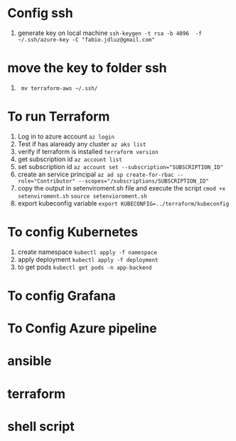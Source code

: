 # Config ssh
1. generate key on local machine
`ssh-keygen -t rsa -b 4096  -f ~/.ssh/azure-key -C "fabio.jdluz@gmail.com"`

# move the key to folder ssh 
1. ` mv terraform-aws ~/.ssh/`

# To run Terraform
1. Log in to azure account
`az login`
2. Test if has alaready any cluster
`az aks list`
3. verify if terraform is installed
`terraform version`
4. get subscription id
`az account list`
5. set subscription id
`az account set --subscription="SUBSCRIPTION_ID"`
6. create an service principal
`az ad sp create-for-rbac --role="Contributor" --scopes="/subscriptions/SUBSCRIPTION_ID"`
6. copy the output in setenviroment.sh file and execute the script
`cmod +x setenviroment.sh`
`source setenvioroment.sh`
7. export kubeconfig variable
`export KUBECONFIG=../terraform/kubeconfig`

# To config Kubernetes
1. create namespace
`kubectl apply -f namespace`
3. apply deployment
`kubectl apply -f deployment`
3. to get pods
`kubectl get pods -n app-backend`
# To config Grafana

# To Config Azure pipeline



# ansible

# terraform

# shell script




